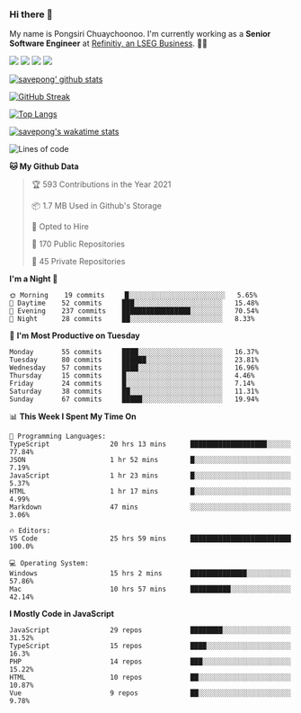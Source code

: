### Hi there 👋

My name is Pongsiri Chuaychoonoo. I'm currently working as a **Senior Software Engineer** at [Refinitiv, an LSEG Business](https://www.refinitiv.com). 👨‍💻

[<img src="https://img.shields.io/badge/savepong.com-%230077B5.svg?&style=for-the-badge&color=81e6d9" />](https://savepong.com)
[<img src="https://img.shields.io/badge/linkedin-%230077B5.svg?&style=for-the-badge&logo=linkedin&logoColor=white" />](https://www.linkedin.com/in/savepong)
[![](https://komarev.com/ghpvc/?username=savepong&color=blue&label=Profile%20Views)](https://github.com/savepong)
[![](https://img.shields.io/github/followers/savepong?label=GitHub%20Followers)](https://github.com/savepong)

[![savepong' github stats](https://github-readme-stats.vercel.app/api?username=savepong&show_icons=true&count_private=true&theme=gotham&hide_border=true&bg_color=00000000&text_color=768390FF)](https://savepong.com/posts/stats)

[![GitHub Streak](https://github-readme-streak-stats.herokuapp.com?user=savepong&theme=gotham&hide_border=true&background=00000000&dates=768390FF)](https://savepong.com/posts/stats)

[![Top Langs](https://github-readme-stats.vercel.app/api/top-langs/?username=savepong&layout=compact&langs_count=10&theme=gotham&hide_border=true&bg_color=00000000&text_color=768390FF)](https://savepong.com/posts/stats)

[![savepong's wakatime stats](https://github-readme-stats.vercel.app/api/wakatime?username=@savepong&layout=default&theme=gotham&hide_border=true&bg_color=00000000&text_color=768390FF)](https://savepong.com/posts/stats)

<!--START_SECTION:waka-->
![Lines of code](https://img.shields.io/badge/From%20Hello%20World%20I%27ve%20Written-2.5%20million%20lines%20of%20code-blue)

**🐱 My Github Data** 

> 🏆 593 Contributions in the Year 2021
 > 
> 📦 1.7 MB Used in Github's Storage 
 > 
> 💼 Opted to Hire
 > 
> 📜 170 Public Repositories 
 > 
> 🔑 45 Private Repositories  
 > 
**I'm a Night 🦉** 

```text
🌞 Morning    19 commits     █░░░░░░░░░░░░░░░░░░░░░░░░   5.65% 
🌆 Daytime    52 commits     ███░░░░░░░░░░░░░░░░░░░░░░   15.48% 
🌃 Evening    237 commits    █████████████████░░░░░░░░   70.54% 
🌙 Night      28 commits     ██░░░░░░░░░░░░░░░░░░░░░░░   8.33%

```
📅 **I'm Most Productive on Tuesday** 

```text
Monday       55 commits     ████░░░░░░░░░░░░░░░░░░░░░   16.37% 
Tuesday      80 commits     ██████░░░░░░░░░░░░░░░░░░░   23.81% 
Wednesday    57 commits     ████░░░░░░░░░░░░░░░░░░░░░   16.96% 
Thursday     15 commits     █░░░░░░░░░░░░░░░░░░░░░░░░   4.46% 
Friday       24 commits     █░░░░░░░░░░░░░░░░░░░░░░░░   7.14% 
Saturday     38 commits     ██░░░░░░░░░░░░░░░░░░░░░░░   11.31% 
Sunday       67 commits     █████░░░░░░░░░░░░░░░░░░░░   19.94%

```


📊 **This Week I Spent My Time On** 

```text
💬 Programming Languages: 
TypeScript               20 hrs 13 mins      ███████████████████░░░░░░   77.84% 
JSON                     1 hr 52 mins        █░░░░░░░░░░░░░░░░░░░░░░░░   7.19% 
JavaScript               1 hr 23 mins        █░░░░░░░░░░░░░░░░░░░░░░░░   5.37% 
HTML                     1 hr 17 mins        █░░░░░░░░░░░░░░░░░░░░░░░░   4.99% 
Markdown                 47 mins             ░░░░░░░░░░░░░░░░░░░░░░░░░   3.06%

🔥 Editors: 
VS Code                  25 hrs 59 mins      █████████████████████████   100.0%

💻 Operating System: 
Windows                  15 hrs 2 mins       ██████████████░░░░░░░░░░░   57.86% 
Mac                      10 hrs 57 mins      ██████████░░░░░░░░░░░░░░░   42.14%

```

**I Mostly Code in JavaScript** 

```text
JavaScript               29 repos            ████████░░░░░░░░░░░░░░░░░   31.52% 
TypeScript               15 repos            ████░░░░░░░░░░░░░░░░░░░░░   16.3% 
PHP                      14 repos            ███░░░░░░░░░░░░░░░░░░░░░░   15.22% 
HTML                     10 repos            ██░░░░░░░░░░░░░░░░░░░░░░░   10.87% 
Vue                      9 repos             ██░░░░░░░░░░░░░░░░░░░░░░░   9.78%

```



<!--END_SECTION:waka-->

<!--
**savepong/savepong** is a ✨ _special_ ✨ repository because its `README.md` (this file) appears on your GitHub profile.

Here are some ideas to get you started:

- 🔭 I’m currently working on WebComponents and TypeScript.
- 🌱 I’m currently learning ...
- 👯 I’m looking to collaborate on ...
- 🤔 I’m looking for help with ...
- 💬 Ask me about ...
- 📫 How to reach me: ...
- 😄 Pronouns: ...
- ⚡ Fun fact: ...
-->
